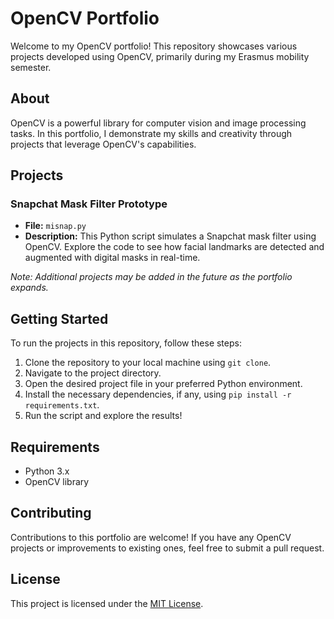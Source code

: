# OpenCV Portfolio

Welcome to my OpenCV portfolio! This repository showcases various projects developed using OpenCV, primarily during my Erasmus mobility semester.

## About

OpenCV is a powerful library for computer vision and image processing tasks. In this portfolio, I demonstrate my skills and creativity through projects that leverage OpenCV's capabilities.

## Projects

### Snapchat Mask Filter Prototype

- **File:** `misnap.py`
- **Description:** This Python script simulates a Snapchat mask filter using OpenCV. Explore the code to see how facial landmarks are detected and augmented with digital masks in real-time.

*Note: Additional projects may be added in the future as the portfolio expands.*

## Getting Started

To run the projects in this repository, follow these steps:

1. Clone the repository to your local machine using `git clone`.
2. Navigate to the project directory.
3. Open the desired project file in your preferred Python environment.
4. Install the necessary dependencies, if any, using `pip install -r requirements.txt`.
5. Run the script and explore the results!

## Requirements

- Python 3.x
- OpenCV library

## Contributing

Contributions to this portfolio are welcome! If you have any OpenCV projects or improvements to existing ones, feel free to submit a pull request.

## License

This project is licensed under the [MIT License](LICENSE).
